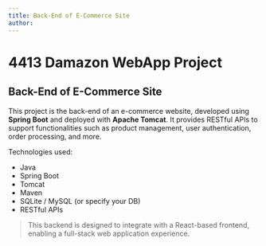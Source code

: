 ```yaml
---
title: Back-End of E-Commerce Site
author: 
---
```


# 4413 Damazon WebApp Project

## Back-End of E-Commerce Site

This project is the back-end of an e-commerce website, developed using **Spring Boot** and deployed with **Apache Tomcat**. It provides RESTful APIs to support functionalities such as product management, user authentication, order processing, and more.

Technologies used:
- Java
- Spring Boot
- Tomcat
- Maven
- SQLite / MySQL (or specify your DB)
- RESTful APIs

> This backend is designed to integrate with a React-based frontend, enabling a full-stack web application experience.
